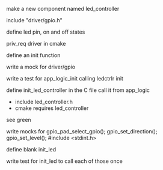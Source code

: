 make a new component named led_controller

include "driver/gpio.h"

define led pin, on and off states

priv_req driver in cmake

define an init function

write a mock for driver/gpio

write a test for app_logic_init calling ledctrlr init

define init_led_controller in the C file
call it from app_logic
 - include led_controller.h
 - cmake requires led_controller

see green

write mocks for 
    gpio_pad_select_gpio();
    gpio_set_direction();
    gpio_set_level();
    #include <stdint.h>

define blank init_led

write test for init_led to call each of those once
